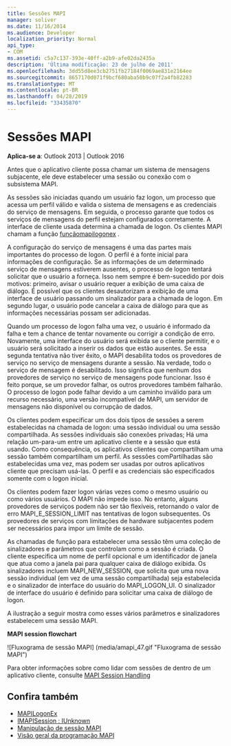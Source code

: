```yaml
---
title: Sessões MAPI
manager: soliver
ms.date: 11/16/2014
ms.audience: Developer
localization_priority: Normal
api_type:
- COM
ms.assetid: c5a7c137-393e-40ff-a2b9-afe02da2435a
description: 'Última modificação: 23 de julho de 2011'
ms.openlocfilehash: 3dd55d8ee3cb2751fb27184f0069ae831e2164ee
ms.sourcegitcommit: 8657170d071f9bcf680aba50b9c07f2a4fb82283
ms.translationtype: MT
ms.contentlocale: pt-BR
ms.lasthandoff: 04/28/2019
ms.locfileid: "33435870"
---
```

# <a name="mapi-sessions"></a>Sessões MAPI

**Aplica-se a**: Outlook 2013 | Outlook 2016 
  
Antes que o aplicativo cliente possa chamar um sistema de mensagens subjacente, ele deve estabelecer uma sessão ou conexão com o subsistema MAPI.
  
As sessões são iniciadas quando um usuário faz logon, um processo que acessa um perfil válido e valida o sistema de mensagens e as credenciais do serviço de mensagens. Em seguida, o processo garante que todos os serviços de mensagens do perfil estejam configurados corretamente. A interface de cliente usada determina a chamada de logon. Os clientes MAPI chamam a função [funçãomapilogonex](mapilogonex.md) . 
  
A configuração do serviço de mensagens é uma das partes mais importantes do processo de logon. O perfil é a fonte inicial para informações de configuração. Se as informações de um determinado serviço de mensagens estiverem ausentes, o processo de logon tentará solicitar que o usuário a forneça. Isso nem sempre é bem-sucedido por dois motivos: primeiro, avisar o usuário requer a exibição de uma caixa de diálogo. É possível que os clientes desautorizam a exibição de uma interface de usuário passando um sinalizador para a chamada de logon. Em segundo lugar, o usuário pode cancelar a caixa de diálogo para que as informações necessárias possam ser adicionadas.
  
Quando um processo de logon falha uma vez, o usuário é informado da falha e tem a chance de tentar novamente ou corrigir a condição de erro. Novamente, uma interface do usuário será exibida se o cliente permitir, e o usuário será solicitado a inserir os dados que estão ausentes. Se essa segunda tentativa não tiver êxito, o MAPI desabilita todos os provedores de serviço no serviço de mensagens durante a sessão. Na verdade, todo o serviço de mensagem é desabilitado. Isso significa que nenhum dos provedores de serviço no serviço de mensagens pode funcionar. Isso é feito porque, se um provedor falhar, os outros provedores também falharão. O processo de logon pode falhar devido a um caminho inválido para um recurso necessário, uma versão incompatível de MAPI, um servidor de mensagens não disponível ou corrupção de dados. 
  
Os clientes podem especificar um dos dois tipos de sessões a serem estabelecidas na chamada de logon: uma sessão individual ou uma sessão compartilhada. As sessões individuais são conexões privadas; Há uma relação um-para-um entre um aplicativo cliente e a sessão que está usando. Como consequência, os aplicativos clientes que compartilham uma sessão também compartilham um perfil. As sessões comPartilhadas são estabelecidas uma vez, mas podem ser usadas por outros aplicativos cliente que precisam usá-las. O perfil e as credenciais são especificados somente com o logon inicial. 
  
Os clientes podem fazer logon várias vezes como o mesmo usuário ou como vários usuários. O MAPI não impede isso. No entanto, alguns provedores de serviços podem não ser tão flexíveis, retornando o valor de erro MAPI_E_SESSION_LIMIT nas tentativas de logon subsequentes. Os provedores de serviços com limitações de hardware subjacentes podem ser necessários para impor um limite de sessão.
  
As chamadas de função para estabelecer uma sessão têm uma coleção de sinalizadores e parâmetros que controlam como a sessão é criada. O cliente especifica um nome de perfil opcional e um identificador de janela que atua como a janela pai para qualquer caixa de diálogo exibida. Os sinalizadores incluem MAPI_NEW_SESSION, que solicita que uma nova sessão individual (em vez de uma sessão compartilhada) seja estabelecida e o sinalizador de interface do usuário do MAPI_LOGON_UI. O sinalizador de interface do usuário é definido para solicitar uma caixa de diálogo de logon.
  
A ilustração a seguir mostra como esses vários parâmetros e sinalizadores estabelecem uma sessão MAPI.
  
**MAPI session flowchart**
  
![Fluxograma de sessão MAPI] (media/amapi_47.gif "Fluxograma de sessão MAPI")
  
Para obter informações sobre como lidar com sessões de dentro de um aplicativo cliente, consulte [MAPI Session Handling](mapi-session-handling.md)
  
## <a name="see-also"></a>Confira também

- [MAPILogonEx](mapilogonex.md)  
- [IMAPISession : IUnknown](imapisessioniunknown.md)
- [Manipulação de sessão MAPI](mapi-session-handling.md)  
- [Visão geral da programação MAPI](mapi-programming-overview.md)

